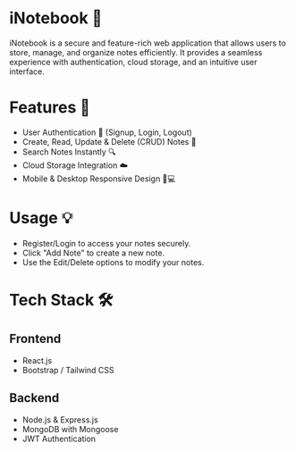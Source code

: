 # iNotebook 📓

iNotebook is a secure and feature-rich web application that allows users to store, manage, and organize notes efficiently. It provides a seamless experience with authentication, cloud storage, and an intuitive user interface.

# Features 🚀
- User Authentication 🔐 (Signup, Login, Logout)
- Create, Read, Update & Delete (CRUD) Notes 📝
- Search Notes Instantly 🔍
- Cloud Storage Integration ☁️
- Mobile & Desktop Responsive Design 📱💻

# Usage 💡
- Register/Login to access your notes securely.
- Click "Add Note" to create a new note.
- Use the Edit/Delete options to modify your notes.

# Tech Stack 🛠️
## Frontend
- React.js
- Bootstrap / Tailwind CSS

## Backend
- Node.js & Express.js
- MongoDB with Mongoose
- JWT Authentication
